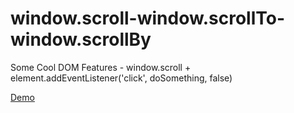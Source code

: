 # window.scroll-window.scrollTo-window.scrollBy
Some Cool DOM Features - window.scroll + element.addEventListener('click', doSomething, false)

<a href="https://miloszekovic.github.io/window.scroll-window.scrollTo-window.scrollBy/">Demo</a>

